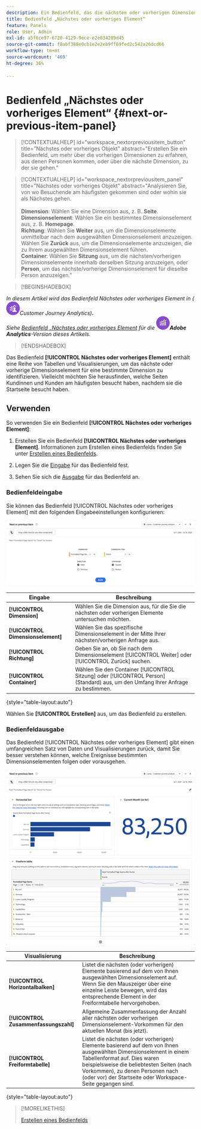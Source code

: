 ```yaml
---
description: Ein Bedienfeld, das die nächsten oder vorherigen Dimensionselemente für eine bestimmte Dimension anzeigt.
title: Bedienfeld „Nächstes oder vorheriges Element“
feature: Panels
role: User, Admin
exl-id: a5f6ce97-6720-4129-9ece-e2e834289d45
source-git-commit: f8abf388e0cb1e2e2eb9ff69fed2c542a26dcd66
workflow-type: tm+mt
source-wordcount: '469'
ht-degree: 36%

---
```


# Bedienfeld „Nächstes oder vorheriges Element“ {#next-or-previous-item-panel}

<!-- markdownlint-disable MD034 -->

>[!CONTEXTUALHELP]
>id="workspace_nextorpreviousitem_button"
>title="Nächstes oder vorheriges Objekt"
>abstract="Erstellen Sie ein Bedienfeld, um mehr über die vorherigen Dimensionen zu erfahren, aus denen Personen kommen, oder über die nächste Dimension, zu der sie gehen."

<!-- markdownlint-disable MD034 -->

<!-- markdownlint-disable MD034 -->

>[!CONTEXTUALHELP]
>id="workspace_nextorpreviousitem_panel"
>title="Nächstes oder vorheriges Objekt"
>abstract="Analysieren Sie, von wo Besuchende am häufigsten gekommen sind oder wohin sie als Nächstes gehen.<br/><br/>**Dimension**: Wählen Sie eine Dimension aus, z. B. **Seite**.<br/>**Dimensionselement**: Wählen Sie ein bestimmtes Dimensionselement aus, z. B. **Homepage**.<br/>**Richtung**: Wählen Sie **Weiter** aus, um die Dimensionselemente unmittelbar nach dem ausgewählten Dimensionselement anzuzeigen. Wählen Sie **Zurück** aus, um die Dimensionselemente anzuzeigen, die zu Ihrem ausgewählten Dimensionselement führen.<br/>**Container**: Wählen Sie **Sitzung** aus, um die nächsten/vorherigen Dimensionselemente innerhalb derselben Sitzung anzuzeigen, oder **Person**, um das nächste/vorherige Dimensionselement für dieselbe Person anzuzeigen."

<!-- markdownlint-enable MD034 -->

>[!BEGINSHADEBOX]

*In diesem Artikel wird das Bedienfeld Nächstes oder vorheriges Element in {![}](/help/assets/icons/CustomerJourneyAnalytics.svg)Customer Journey Analytics)**.**<br/>Siehe [Bedienfeld „Nächstes oder vorheriges Element](https://experienceleague.adobe.com/en/docs/analytics/analyze/analysis-workspace/panels/next-previous) für die ![AdobeAnalytics](/help/assets/icons/AdobeAnalytics.svg)**Adobe Analytics**-Version dieses Artikels.*

>[!ENDSHADEBOX]

Das Bedienfeld **[!UICONTROL Nächstes oder vorheriges Element]** enthält eine Reihe von Tabellen und Visualisierungen, um das nächste oder vorherige Dimensionselement für eine bestimmte Dimension zu identifizieren. Vielleicht möchten Sie herausfinden, welche Seiten Kundinnen und Kunden am häufigsten besucht haben, nachdem sie die Startseite besucht haben.

## Verwenden

So verwenden Sie ein Bedienfeld **[!UICONTROL Nächstes oder vorheriges Element]**:

1. Erstellen Sie ein Bedienfeld **[!UICONTROL Nächstes oder vorheriges Element]**. Informationen zum Erstellen eines Bedienfelds finden Sie unter [Erstellen eines Bedienfelds](panels.md#create-a-panel).

1. Legen Sie die [Eingabe](#panel-input) für das Bedienfeld fest.

1. Sehen Sie sich die [Ausgabe](#panel-output) für das Bedienfeld an.

### Bedienfeldeingabe

Sie können das Bedienfeld [!UICONTROL Nächstes oder vorheriges Element] mit den folgenden Eingabeeinstellungen konfigurieren:

![Bedienfeld „Nächstes oder vorheriges Element“](assets/next-or-previous-item.png)

| Eingabe | Beschreibung |
| --- | --- |
| **[!UICONTROL Dimension]** | Wählen Sie die Dimension aus, für die Sie die nächsten oder vorherigen Elemente untersuchen möchten. |
| **[!UICONTROL Dimensionselement]** | Wählen Sie das spezifische Dimensionselement in der Mitte Ihrer nächsten/vorherigen Anfrage aus. |
| **[!UICONTROL Richtung]** | Geben Sie an, ob Sie nach dem Dimensionselement [!UICONTROL Weiter] oder [!UICONTROL Zurück] suchen. |
| **[!UICONTROL Container]** | Wählen Sie den Container [!UICONTROL Sitzung] oder [!UICONTROL Person] (Standard) aus, um den Umfang Ihrer Anfrage zu bestimmen. |

{style="table-layout:auto"}

Wählen Sie **[!UICONTROL Erstellen]** aus, um das Bedienfeld zu erstellen.

### Bedienfeldausgabe

Das Bedienfeld [!UICONTROL Nächstes oder vorheriges Element] gibt einen umfangreichen Satz von Daten und Visualisierungen zurück, damit Sie besser verstehen können, welche Ereignisse bestimmten Dimensionselementen folgen oder vorausgehen.


![Nächste/Vorherige Bedienfeldausgabe](assets/next-or-previous-item-output.png)


| Visualisierung | Beschreibung |
| --- | --- |
| **[!UICONTROL Horizontalbalken]** | Listet die nächsten (oder vorherigen) Elemente basierend auf dem von Ihnen ausgewählten Dimensionselement auf. Wenn Sie den Mauszeiger über eine einzelne Leiste bewegen, wird das entsprechende Element in der Freiformtabelle hervorgehoben. |
| **[!UICONTROL Zusammenfassungszahl]** | Allgemeine Zusammenfassung der Anzahl aller nächsten oder vorherigen Dimensionselement-Vorkommen für den aktuellen Monat (bis jetzt). |
| **[!UICONTROL Freiformtabelle]** | Listet die nächsten (oder vorherigen) Elemente basierend auf dem von Ihnen ausgewählten Dimensionselement in einem Tabellenformat auf. Dies waren beispielsweise die beliebtesten Seiten (nach Vorkommen), zu denen Personen nach (oder vor) der Startseite oder Workspace-Seite gegangen sind. |

{style="table-layout:auto"}


>[!MORELIKETHIS]
>
>[Erstellen eines Bedienfelds](/help/analysis-workspace/c-panels/panels.md#create-a-panel)
>
